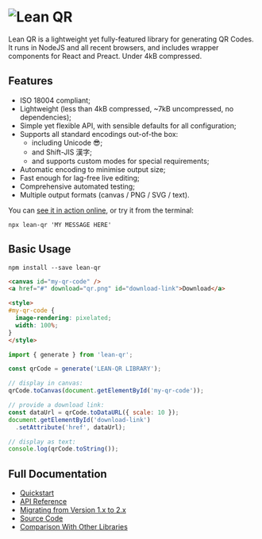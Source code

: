 # <img src="https://qr.davidje13.com/resources/logo.png" alt="Lean QR" />

Lean QR is a lightweight yet fully-featured library for generating QR Codes.
It runs in NodeJS and all recent browsers, and includes wrapper components
for React and Preact. Under 4kB compressed.

## Features

- ISO 18004 compliant;
- Lightweight (less than 4kB compressed, ~7kB uncompressed, no dependencies);
- Simple yet flexible API, with sensible defaults for all configuration;
- Supports all standard encodings out-of-the box:
  - including Unicode 😎;
  - and Shift-JIS 漢字;
  - and supports custom modes for special requirements;
- Automatic encoding to minimise output size;
- Fast enough for lag-free live editing;
- Comprehensive automated testing;
- Multiple output formats (canvas / PNG / SVG / text).

You can [see it in action online](https://qr.davidje13.com/), or try it from the terminal:

```shell
npx lean-qr 'MY MESSAGE HERE'
```

## Basic Usage

```shell
npm install --save lean-qr
```

```html
<canvas id="my-qr-code" />
<a href="#" download="qr.png" id="download-link">Download</a>

<style>
#my-qr-code {
  image-rendering: pixelated;
  width: 100%;
}
</style>
```

```javascript
import { generate } from 'lean-qr';

const qrCode = generate('LEAN-QR LIBRARY');

// display in canvas:
qrCode.toCanvas(document.getElementById('my-qr-code'));

// provide a download link:
const dataUrl = qrCode.toDataURL({ scale: 10 });
document.getElementById('download-link')
  .setAttribute('href', dataUrl);

// display as text:
console.log(qrCode.toString());
```

## Full Documentation

- [Quickstart](https://qr.davidje13.com/docs/#quickstart)
- [API Reference](https://qr.davidje13.com/docs/#api)
- [Migrating from Version 1.x to 2.x](https://qr.davidje13.com/docs/#v2)
- [Source Code](https://github.com/davidje13/lean-qr)
- [Comparison With Other Libraries](https://qr.davidje13.com/docs/#comparison)
